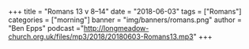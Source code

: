 +++
title = "Romans 13 v 8–14"
date = "2018-06-03"
tags = ["Romans"]
categories = ["morning"]
banner = "img/banners/romans.png"
author = "Ben Epps"
podcast ="http://longmeadow-church.org.uk/files/mp3/2018/20180603-Romans13.mp3"
+++
